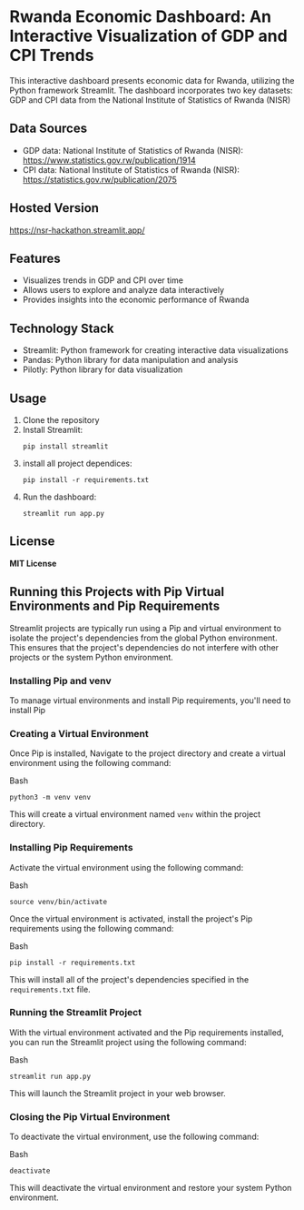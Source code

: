 # **Rwanda Economic Dashboard: An Interactive Visualization of GDP and CPI Trends**

This interactive dashboard presents economic data for Rwanda, utilizing the Python framework Streamlit. The dashboard incorporates two key datasets: GDP and CPI data from the National Institute of Statistics of Rwanda (NISR)

## Data Sources

* GDP data: National Institute of Statistics of Rwanda (NISR): https://www.statistics.gov.rw/publication/1914
* CPI data: National Institute of Statistics of Rwanda (NISR):  https://statistics.gov.rw/publication/2075

## Hosted Version

https://nsr-hackathon.streamlit.app/

## Features

* Visualizes trends in GDP and CPI over time
* Allows users to explore and analyze data interactively
* Provides insights into the economic performance of Rwanda

## Technology Stack

* Streamlit: Python framework for creating interactive data visualizations
* Pandas: Python library for data manipulation and analysis
* Pilotly: Python library for data visualization

## Usage

1. Clone the repository
2. Install Streamlit:
   ```
   pip install streamlit
   ```
3. install all project dependices:
   ```
   pip install -r requirements.txt
   ```
4. Run the dashboard:
   ```
   streamlit run app.py
   ```

## License

**MIT License**

## Running this Projects with Pip Virtual Environments and Pip Requirements

Streamlit projects are typically run using a Pip and virtual environment to isolate the project's dependencies from the global Python environment. This ensures that the project's dependencies do not interfere with other projects or the system Python environment.

### Installing Pip and venv

To manage virtual environments and install Pip requirements, you'll need to install Pip

### Creating a Virtual Environment

Once Pip is installed,  Navigate to the project directory and create a virtual environment using the following command:

Bash

```
python3 -m venv venv
```

This will create a virtual environment named `venv` within the project directory.

### Installing Pip Requirements

Activate the virtual environment using the following command:

Bash

```
source venv/bin/activate
```

Once the virtual environment is activated, install the project's Pip requirements using the following command:

Bash

```
pip install -r requirements.txt
```

This will install all of the project's dependencies specified in the `requirements.txt` file.

### Running the Streamlit Project

With the virtual environment activated and the Pip requirements installed, you can run the Streamlit project using the following command:

Bash

```
streamlit run app.py
```

This will launch the Streamlit project in your web browser.

### Closing the Pip Virtual Environment

To deactivate the virtual environment, use the following command:

Bash

```
deactivate
```

This will deactivate the virtual environment and restore your system Python environment.
